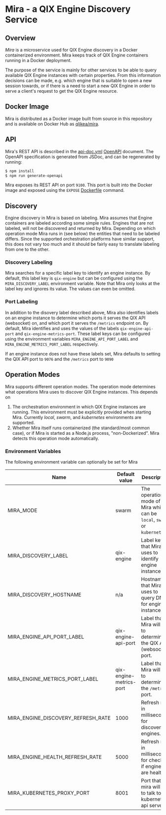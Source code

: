 # Mira - a QIX Engine Discovery Service

## Overview

_Mira_ is a microservice used for QIX Engine discovery in a Docker containerized environment. Mira keeps track of QIX Engine containers running in a Docker deployment.

The purpose of the service is mainly for other services to be able to query available QIX Engine instances with certain properties. From this information decisions can be made, e.g. which engine that is suitable to open a new session towards, or if there is a need to start a new QIX Engine in order to serve a client's request to get the QIX Engine resource.

## Docker Image

Mira is distributed as a Docker image built from source in this repository and is available on Docker Hub as [qlikea/mira](https://hub.docker.com/r/qlikea/mira).

## API

Mira's REST API is described in the [api-doc.yml](./doc/api-doc.yml) [OpenAPI](https://www.openapis.org/) document. The OpenAPI specification is generated from JSDoc, and can be regenerated by running:

```sh
$ npm install
$ npm run generate-openapi
```

Mira exposes its REST API on port `9100`. This port is built into the Docker image and exposed using the `EXPOSE` [Dockerfile](./Dockerfile) command.

## Discovery

Engine discovery in Mira is based on labeling. Mira assumes that Engine containers are labeled according some simple rules. Engines that are not labeled, will not be discovered and returned by Mira. Depending on which operation mode Mira runs in (see below) the entities that need to be labeled differs. Since the supported orchestration platforms have similar support, this does not vary too much and it should be fairly easy to translate labeling from one to the other.

### Discovery Labeling

Mira searches for a specific label key to identify an engine instance. By default, this label key is `qix-engine` but can be configured using the `MIRA_DISCOVERY_LABEL` environment variable. Note that Mira only looks at the label key and ignores its value. The values can even be omitted.

### Port Labeling

In addition to the disovery label described above, Mira also identifies labels on an engine instance to determine which ports it serves the QIX API (websocket) on, and which port it serves the `/metrics` endpoint on. By default, Mira identifies and uses the values of the labels `qix-engine-api-port` and `qix-engine-metrics-port`. These label keys can be configured using the environment variables `MIRA_ENGINE_API_PORT_LABEL` and `MIRA_ENGINE_METRICS_PORT_LABEL` respectively.

If an engine instance does not have these labels set, Mira defaults to setting the QIX API port to `9076` and the `/metrics` port to `9090`

## Operation Modes

Mira supports different operation modes. The operation mode determines what operations Mira uses to discover QIX Engine instances. This depends on
1. The orchestration environment in which QIX Engine instances are running. This environment must be explicitly provided when starting Mira. Currently _local_, _swarm_, and _kubernetes_ environments are supported.
1. Whether Mira itself runs containerized (the standard/most common case), or if Mira is started as a Node.js process, "non-Dockerized". Mira detects this operation mode automatically.

### Environment Variables

The following environment variable can optionally be set for Mira

| Name                                  | Default value           | Description |
|---------------------------------------|-------------------------|-------------|
| MIRA_MODE                             | swarm                   | The operation mode of Mira which can be `local`, `swarm` or `kubernetes`. |
| MIRA_DISCOVERY_LABEL                  | qix-engine              | Label key that Mira uses to identify engine instances. |
| MIRA_DISCOVERY_HOSTNAME               | n/a                     | Hostname that Mira uses to query DNS for engine instances. |
| MIRA_ENGINE_API_PORT_LABEL            | qix-engine-api-port     | Label that Mira will use to determine the QIX API (websocket) port. |
| MIRA_ENGINE_METRICS_PORT_LABEL        | qix-engine-metrics-port | Label that Mira will use to determine the `/metrics` port. |
| MIRA_ENGINE_DISCOVERY_REFRESH_RATE    | 1000                    | Refresh rate in milliseconds for discovering engines. |
| MIRA_ENGINE_HEALTH_REFRESH_RATE       | 5000                    | Refresh rate in milliseconds for checking if engines are healthy. |
| MIRA_KUBERNETES_PROXY_PORT            | 8001                    | Port that mira will use to talk to kubernetes api server. |
